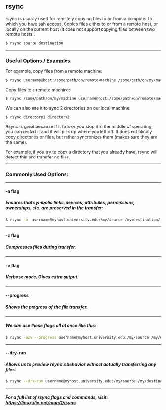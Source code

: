 rsync
-------

rsync is usually used for remotely copying files to or from a computer to which you have ssh access. Copies files either to or from a remote host, or locally on the current host (it does not support copying files between two remote hosts).

~~~ bash
$ rsync source destination
~~~

---

### Useful Options / Examples

For example, copy files from a remote machine:
~~~ bash
$ rsync username@host:/some/path/on/remote/machine /some/path/on/my/machine/
~~~

Copy files to a remote machine:
~~~ bash
$ rsync /some/path/on/my/machine username@host:/some/path/on/remote/machine/
~~~

We can also use it to sync 2 directories on our local machine:
~~~ bash
$ rsync directory1 directory2
~~~

Rsync is great because if it fails or you stop it in the middle of operating, you can restart it and it will pick up where you left off. It does not blindly copy directories or files, but rather syncronizes them (makes sure they are the same). 

For example, if you try to copy a directory that you already have, rsync will detect this and transfer no files.

---

### Commonly Used Options:
--------
#### -a flag
##### Ensures that symbolic links, devices, attributes, permissions, ownerships, etc. are preserved in the transfer:
~~~ bash
$ rsync -a  username@myhost.university.edu:/my/source /my/destination/
~~~
--------
#### -z flag
##### Compresses files during transfer.
--------
#### -v flag
##### Verbose mode. Gives extra output.
--------
#### --progress
##### Shows the progress of the file transfer.
--------
##### We can use these flags all at once like this:
~~~ bash
$ rsync -azv --progress username@myhost.university.edu:/my/source /my/destination/
~~~
--------
#### --dry-run
##### Allows us to preview rsync's behavior without actually transferring any files.
~~~ bash
$ rsync --dry-run username@myhost.university.edu:/my/source /my/destination/
~~~
--------
##### For a full list of rsync flags and commands, visit: https://linux.die.net/man/1/rsync
